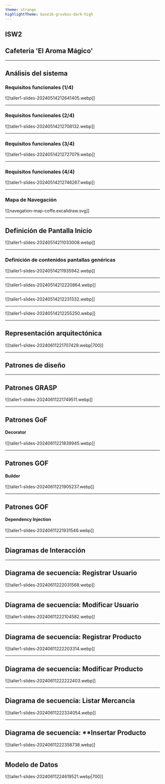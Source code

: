 ```yaml
---
theme: strange
highlightTheme: base16-gruvbox-dark-high
---
```



## ISW2
## Cafeteria 'El Aroma Mágico'


---

## Análisis del sistema
### Requisitos funcionales (1/4)

![[taller1-slides-20240514212641405.webp]]

---
### Requisitos funcionales (2/4)

![[taller1-slides-20240514212708132.webp]]

---

### Requisitos funcionales (3/4)

![[taller1-slides-20240514212727079.webp]]

---
### Requisitos funcionales (4/4)

![[taller1-slides-20240514212746267.webp]]

---

### Mapa de Navegación


![[navegation-map-coffe.excalidraw.svg]]




---
## Definición de Pantalla Inicio

![[taller1-slides-20240514211033008.webp]]

---
### Definición de contenidos pantallas genéricas

![[taller1-slides-20240514211935942.webp]]

---

![[taller1-slides-20240514212220864.webp]]

---

![[taller1-slides-20240514212231332.webp]]

---

![[taller1-slides-20240514212255250.webp]]

---

## Representación arquitectónica

![[taller1-slides-20240611221707429.webp|700]]

---

## Patrones de diseño

--- 
## Patrones **GRASP**

![[taller1-slides-20240611221749511.webp]]

---
## Patrones **GoF**

#### Decorator 

![[taller1-slides-20240611221839945.webp]]


---

## Patrones GOF

#### Builder

![[taller1-slides-20240611221905237.webp]]


---

## Patrones GOF

#### Dependency Injection

![[taller1-slides-20240611221931546.webp]]

---

## Diagramas de Interacción

---
## Diagrama de secuencia: **Registrar Usuario**

![[taller1-slides-20240611222031568.webp]]

---

## Diagrama de secuencia: **Modificar Usuario**

![[taller1-slides-20240611222104582.webp]]

---

## Diagrama de secuencia: **Registrar Producto**

![[taller1-slides-20240611222203314.webp]]

---

## Diagrama de secuencia: **Modificar Producto**

![[taller1-slides-20240611222222403.webp]]

---

## Diagrama de secuencia: **Listar Mercancía**

![[taller1-slides-20240611222334054.webp]]

---

## Diagrama de secuencia: **Insertar Producto

![[taller1-slides-20240611222358738.webp]]


---

## Modelo de Datos


![[taller1-slides-20240611224619521.webp|700]]



